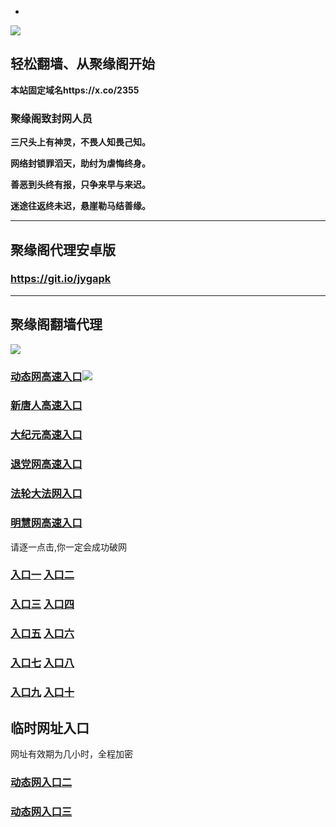 * 
![](https://raw.githubusercontent.com/hao369/a/master/j.jpg)



## 轻松翻墙、从聚缘阁开始

**本站固定域名https://x.co/2355**

### 聚缘阁致封网人员

**三尺头上有神灵，不畏人知畏己知。**

**网络封锁罪滔天，助纣为虐悔终身。**

**善恶到头终有报，只争来早与来迟。**

**迷途往返终未迟，悬崖勒马结善缘。**

***



##  聚缘阁代理安卓版

### https://git.io/jygapk


***



## 聚缘阁翻墙代理 

![](https://raw.githubusercontent.com/hao369/a/master/wx2.jpg)

### [动态网高速入口](https://k0hfa1vp0l.execute-api.ap-southeast-1.amazonaws.com/678/?id=2)![](https://raw.githubusercontent.com/hao369/a/master/jygdl.gif)

### [新唐人高速入口](https://k0hfa1vp0l.execute-api.ap-southeast-1.amazonaws.com/678/?id=5)

### [大纪元高速入口](https://k0hfa1vp0l.execute-api.ap-southeast-1.amazonaws.com/678/?id=7)

### [退党网高速入口](https://k0hfa1vp0l.execute-api.ap-southeast-1.amazonaws.com/678/?id=8)

### [法轮大法网入口](https://k0hfa1vp0l.execute-api.ap-southeast-1.amazonaws.com/678/?id=15)

### [明慧网高速入口](https://k0hfa1vp0l.execute-api.ap-southeast-1.amazonaws.com/678/?id=3)

请逐一点击,你一定会成功破网

### **[入口一](http://x.co/2244)** **[入口二](http://x.co/3824)**


### **[入口三](https://s3.eu-central-1.amazonaws.com/jyg3/index.html)**  **[入口四](https://s3-ap-southeast-1.amazonaws.com/jyg4/index.html)**

### **[入口五](https://s3.ap-south-1.amazonaws.com/jyg5/index.html)**  **[入口六](https://s3-us-west-1.amazonaws.com/jyg6/index.html)**


###  **[入口七](https://s3-us-west-2.amazonaws.com/jyg7/index.html)**  **[入口八](https://s3-eu-west-1.amazonaws.com/jyg8/index.html)**


###  **[入口九](https://s3-ap-northeast-1.amazonaws.com/jyg9/index.html)**  **[入口十](https://s3.amazonaws.com/dtw/index.html)**



## 临时网址入口 

网址有效期为几小时，全程加密

### [动态网入口二](https://x.co/ddg)

### [动态网入口三](https://x.co/ddf)



